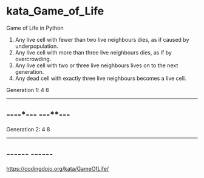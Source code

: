 # kata_Game_of_Life
Game of Life in Python

1. Any live cell with fewer than two live neighbours dies, as if caused by underpopulation.
2. Any live cell with more than three live neighbours dies, as if by overcrowding.
3. Any live cell with two or three live neighbours lives on to the next generation.
4. Any dead cell with exactly three live neighbours becomes a live cell.

Generation 1:
4 8

--------
----*---
---**---
--------

Generation 2:
4 8

--------
---**---
---**---
--------

https://codingdojo.org/kata/GameOfLife/
